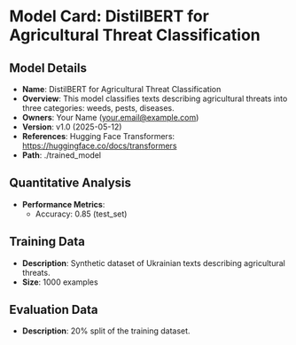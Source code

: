 # Model Card: DistilBERT for Agricultural Threat Classification

## Model Details
- **Name**: DistilBERT for Agricultural Threat Classification
- **Overview**: This model classifies texts describing agricultural threats into three categories: weeds, pests, diseases.
- **Owners**: Your Name (your.email@example.com)
- **Version**: v1.0 (2025-05-12)
- **References**: Hugging Face Transformers: https://huggingface.co/docs/transformers
- **Path**: ./trained_model

## Quantitative Analysis
- **Performance Metrics**:
  - Accuracy: 0.85 (test_set)

## Training Data
- **Description**: Synthetic dataset of Ukrainian texts describing agricultural threats.
- **Size**: 1000 examples

## Evaluation Data
- **Description**: 20% split of the training dataset.